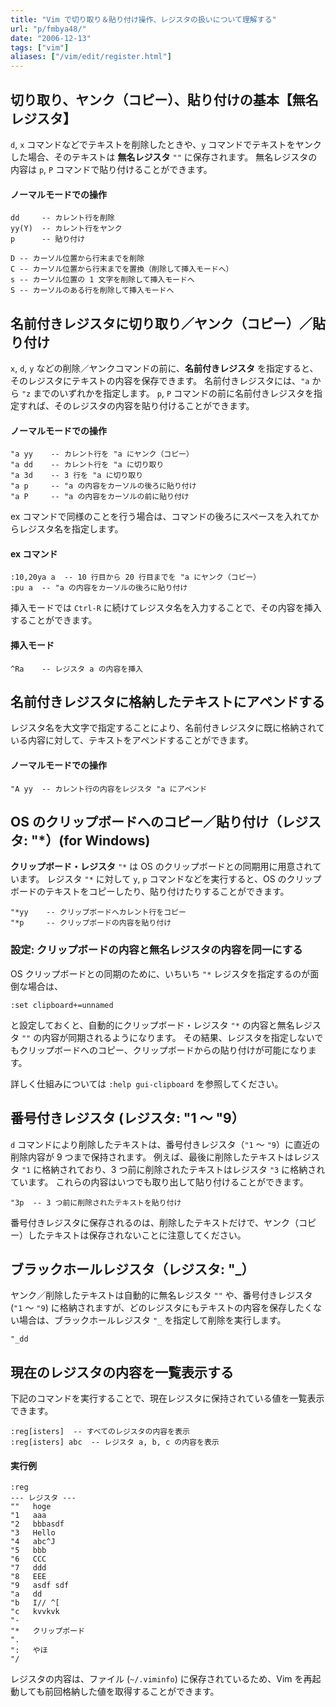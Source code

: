 ```yaml
---
title: "Vim で切り取り＆貼り付け操作、レジスタの扱いについて理解する"
url: "p/fmbya48/"
date: "2006-12-13"
tags: ["vim"]
aliases: ["/vim/edit/register.html"]
---
```


切り取り、ヤンク（コピー）、貼り付けの基本【無名レジスタ】
----

`d`, `x` コマンドなどでテキストを削除したときや、`y` コマンドでテキストをヤンクした場合、そのテキストは **無名レジスタ** `""` に保存されます。
無名レジスタの内容は `p`, `P` コマンドで貼り付けることができます。

#### ノーマルモードでの操作

```
dd     -- カレント行を削除
yy(Y)  -- カレント行をヤンク
p      -- 貼り付け

D -- カーソル位置から行末までを削除
C -- カーソル位置から行末までを置換（削除して挿入モードへ）
s -- カーソル位置の 1 文字を削除して挿入モードへ
S -- カーソルのある行を削除して挿入モードへ
```


名前付きレジスタに切り取り／ヤンク（コピー）／貼り付け
----

`x`, `d`, `y` などの削除／ヤンクコマンドの前に、**名前付きレジスタ** を指定すると、そのレジスタにテキストの内容を保存できます。
名前付きレジスタには、`"a` から `"z` までのいずれかを指定します。
`p`, `P` コマンドの前に名前付きレジスタを指定すれば、そのレジスタの内容を貼り付けることができます。

#### ノーマルモードでの操作

```
"a yy    -- カレント行を "a にヤンク（コピー）
"a dd    -- カレント行を "a に切り取り
"a 3d    -- 3 行を "a に切り取り
"a p     -- "a の内容をカーソルの後ろに貼り付け
"a P     -- "a の内容をカーソルの前に貼り付け
```

ex コマンドで同様のことを行う場合は、コマンドの後ろにスペースを入れてからレジスタ名を指定します。

#### ex コマンド

```
:10,20ya a  -- 10 行目から 20 行目までを "a にヤンク（コピー）
:pu a  -- "a の内容をカーソルの後ろに貼り付け
```

挿入モードでは `Ctrl-R` に続けてレジスタ名を入力することで、その内容を挿入することができます。

#### 挿入モード

```
^Ra    -- レジスタ a の内容を挿入
```


名前付きレジスタに格納したテキストにアペンドする
----

レジスタ名を大文字で指定することにより、名前付きレジスタに既に格納されている内容に対して、テキストをアペンドすることができます。

#### ノーマルモードでの操作

```
"A yy  -- カレント行の内容をレジスタ "a にアペンド
```


OS のクリップボードへのコピー／貼り付け（レジスタ: "*）(for Windows)
----

**クリップボード・レジスタ** `"*` は OS のクリップボードとの同期用に用意されています。
レジスタ `"*` に対して `y`, `p` コマンドなどを実行すると、OS のクリップボードのテキストをコピーしたり、貼り付けたりすることができます。

```
"*yy    -- クリップボードへカレント行をコピー
"*p     -- クリップボードの内容を貼り付け
```


### 設定: クリップボードの内容と無名レジスタの内容を同一にする

OS クリップボードとの同期のために、いちいち `"*` レジスタを指定するのが面倒な場合は、

```
:set clipboard+=unnamed
```

と設定しておくと、自動的にクリップボード・レジスタ `"*` の内容と無名レジスタ `""` の内容が同期されるようになります。
その結果、レジスタを指定しないでもクリップボードへのコピー、クリップボードからの貼り付けが可能になります。

詳しく仕組みについては `:help gui-clipboard` を参照してください。


番号付きレジスタ (レジスタ: "1 ～ "9）
----

`d` コマンドにより削除したテキストは、番号付きレジスタ（`"1` ～ `"9`）に直近の削除内容が 9 つまで保持されます。
例えば、最後に削除したテキストはレジスタ `"1` に格納されており、3 つ前に削除されたテキストはレジスタ `"3` に格納されています。
これらの内容はいつでも取り出して貼り付けることができます。

```
"3p  -- 3 つ前に削除されたテキストを貼り付け
```

番号付きレジスタに保存されるのは、削除したテキストだけで、ヤンク（コピー）したテキストは保存されないことに注意してください。


ブラックホールレジスタ（レジスタ: "_）
----

ヤンク／削除したテキストは自動的に無名レジスタ `""` や、番号付きレジスタ (`"1` ～ `"9`) に格納されますが、どのレジスタにもテキストの内容を保存したくない場合は、ブラックホールレジスタ `"_` を指定して削除を実行します。

```
"_dd
```


現在のレジスタの内容を一覧表示する
----

下記のコマンドを実行することで、現在レジスタに保持されている値を一覧表示できます。

```
:reg[isters]  -- すべてのレジスタの内容を表示
:reg[isters] abc  -- レジスタ a, b, c の内容を表示
```

#### 実行例

```
:reg
--- レジスタ ---
""   hoge
"1   aaa
"2   bbbasdf
"3   Hello
"4   abc^J
"5   bbb
"6   CCC
"7   ddd
"8   EEE
"9   asdf sdf
"a   dd
"b   I// ^[
"c   kvvkvk
"-
"*   クリップボード
".
":   やほ
"/
```

レジスタの内容は、ファイル (`~/.viminfo`) に保存されているため、Vim を再起動しても前回格納した値を取得することができます。

